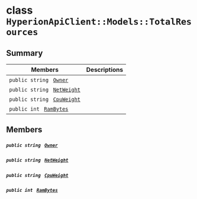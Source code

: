 # class `HyperionApiClient::Models::TotalResources` 

## Summary

 Members                                | Descriptions                                
----------------------------------------|---------------------------------------------
`public string ` [`Owner`](#class_hyperion_api_client_1_1_models_1_1_total_resources_1a2bb39ac02455d05833c5f88b6ddc87ee) | 
`public string ` [`NetWeight`](#class_hyperion_api_client_1_1_models_1_1_total_resources_1a9b8c1a998d5dd1e056c59810f6a2570e) | 
`public string ` [`CpuWeight`](#class_hyperion_api_client_1_1_models_1_1_total_resources_1afea902f6543508f7e1f3e1631d25380b) | 
`public int ` [`RamBytes`](#class_hyperion_api_client_1_1_models_1_1_total_resources_1a5945ba72cef2f366f6479c93ad420118) | 

## Members

##### `public string ` [`Owner`](#class_hyperion_api_client_1_1_models_1_1_total_resources_1a2bb39ac02455d05833c5f88b6ddc87ee) 

##### `public string ` [`NetWeight`](#class_hyperion_api_client_1_1_models_1_1_total_resources_1a9b8c1a998d5dd1e056c59810f6a2570e) 

##### `public string ` [`CpuWeight`](#class_hyperion_api_client_1_1_models_1_1_total_resources_1afea902f6543508f7e1f3e1631d25380b) 

##### `public int ` [`RamBytes`](#class_hyperion_api_client_1_1_models_1_1_total_resources_1a5945ba72cef2f366f6479c93ad420118) 

